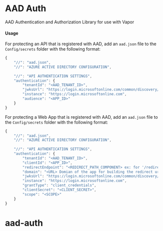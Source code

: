 # AAD Auth
AAD Authentication and Authorization Library for use with Vapor

#### Usage
For protecting an API that is registered with AAD, add an `aad.json` file to the `Config/secrets` folder with the following format:
```javascript
{
    "//": "aad.json",
    "//": "AZURE ACTIVE DIRECTORY CONFIGURATION",
    
    "//": "API AUTHENTICATION SETTINGS",
    "authentication": {
        "tenantId": "<AAD_TENANT_ID>",
        "jwksUrl": "https://login.microsoftonline.com/common/discovery/v2.0/keys",
        "instance": "https://login.microsoftonline.com",
        "audience": "<APP_ID>"
    }
}
```
For protecting a Web App that is registered with AAD, add an `aad.json` file to the `Config/secrets` folder with the following format:
```javascript
{
    "//": "aad.json",
    "//": "AZURE ACTIVE DIRECTORY CONFIGURATION",
    
    "//": "API AUTHENTICATION SETTINGS",
    "authentication": {
        "tenantId": "<AAD_TENANT_ID>",
        "clientId": "<APP_ID>",
        "redirectEndpoint": "<REDIRECT_PATH_COMPONENT> ex: for '/redirect' the value entered should be redirect",
        "domain": "<URL> Domian of the app for building the redirect uri. ex: 'http://localhost:8080'",
        "jwksUrl": "https://login.microsoftonline.com/common/discovery/v2.0/keys",
        "instance": "https://login.microsoftonline.com",
        "grantType": "client_credentials",
        "clientSecret": "<CLIENT_SECRET>",
        "scope": "<SCOPE>"
    }
}
```
# aad-auth
